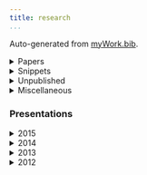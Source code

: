 ```yaml
---
title: research 
...
```


Auto-generated from [myWork.bib](https://github.com/patrl/patrl.github.io/blob/redesign/bib/myWork.bib).

<details>
<summary>Papers</summary>

@paper17jos <a href="/documents/PoRs.pdf"><i class="fa fa-file-pdf-o" aria-hidden="true"></i></a> <a href="/documents/cls52.pdf.asc"><i class="fa fa-lock" aria-hidden="true"></i></a>

@paper16nels <a href="/documents/nels46.pdf"><i class="fa fa-file-pdf-o" aria-hidden="true"></i></a> <a href="/documents/nels46.pdf.asc"><i class="fa fa-lock" aria-hidden="true"></i></a>

@paper16salt <a href="/documents/saltpaper.pdf"><i class="fa fa-file-pdf-o" aria-hidden="true"></i></a> <a href="/documents/saltpaper.pdf.asc"><i class="fa fa-lock" aria-hidden="true"></i></a>

@paper16sub <a href="/documents/SuB20.pdf"><i class="fa fa-file-pdf-o" aria-hidden="true"></i></a> <a href="/documents/SuB20.pdf.asc"><i class="fa fa-lock" aria-hidden="true"></i></a>


@paper16cls <a href="/documents/cls52.pdf"><i class="fa fa-file-pdf-o" aria-hidden="true"></i></a> <a href="/documents/cls52.pdf.asc"><i class="fa fa-lock" aria-hidden="true"></i></a>


@paper16wccfl <a href="/documents/wccfl_draft.pdf"><i class="fa fa-file-pdf-o" aria-hidden="true"></i></a> <a href="/documents/wccfl_draft.pdf.asc"><i class="fa fa-lock" aria-hidden="true"></i></a>

@paper15cls <a href="/documents/CLSproc.pdf"><i class="fa fa-file-pdf-o" aria-hidden="true"></i></a> <a href="/documents/CLSproc.pdf.asc"><i class="fa fa-lock" aria-hidden="true"></i></a>

</details>


<details>

<summary>Snippets</Summary>

@snippet17 <a href="/documents/PoRs.pdf"><i class="fa fa-file-pdf-o" aria-hidden="true"></i></a>

@snippet15 <a href="/documents/PoRs.pdf"><i class="fa fa-file-pdf-o" aria-hidden="true"></i></a>

@snippet17tense <a href="/documents/rebindingTense.pdf"><i class="fa fa-file-pdf-o" aria-hidden="true"></i></a> <a href="/documents/rebindingTense.pdf.asc"><i class="fa fa-lock" aria-hidden="true"></i></a>


</details>

<details>
<summary>Unpublished</summary>

@unpub17thesis

@unpub13thesis

@unpub12thesis

</details>

<details>
<summary>Miscellaneous</summary>

...

</details>

### Presentations

<details>
<summary>2015</summary>

@talk15egg

@talk15ucl

@talk15ellipsis

@poster15salt

@talk15lsd

@talk15cam

</details>

<details>
<summary>2014</summary>

@poster14salt

</details>

<details>
<summary>2013</summary>

@talk13mfil

@talk13mfilSolo

@talk13edin

@poster13

@talk13edinws

@talk13cls

</details>

<details>
<summary>2012</summary>

@talk12edin

</details>

<style type="text/css">

DETAILS[open] SUMMARY ~ * 
{
 animation: sweep .5s ease-in-out;
}

@keyframes sweep 
{
 0%    {opacity: 0; margin-left: -10px}
 100%  {opacity: 1; margin-left: 0px}
}

</style>
